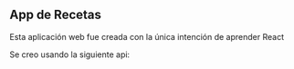 ## App de Recetas

Esta aplicación web fue creada con la única intención de aprender React

Se creo usando la siguiente api:

